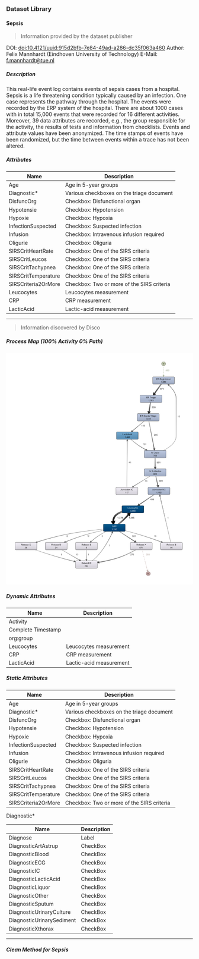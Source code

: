 ### Dataset Library

#### Sepsis

> Information provided by the dataset publisher

DOI: [doi:10.4121/uuid:915d2bfb-7e84-49ad-a286-dc35f063a460](https://doi.org/10.4121/uuid:915d2bfb-7e84-49ad-a286-dc35f063a460)
Author: Felix Mannhardt (Eindhoven University of Technology)
E-Mail: f.mannhardt@tue.nl

##### Description

This real-life event log contains events of sepsis cases from a hospital. Sepsis is a life threatening condition typically caused by an infection. One case represents the pathway through the hospital.  The events were recorded by the ERP system of the hospital. There are about 1000 cases with in total 15,000 events that were recorded for 16 different activities. Moreover, 39 data attributes are recorded, e.g., the group responsible for the activity, the results of tests and information from checklists.  Events and attribute values have been anonymized. The time stamps of events have been randomized, but the time between events within a trace has not been altered.

##### Attributes

|Name			| Description|
|---------------|-------------------------|
|Age			| Age in 5-year groups|
|Diagnostic*	| Various checkboxes on the triage document|
|DisfuncOrg		| Checkbox: Disfunctional organ|
|Hypotensie		| Checkbox: Hypotension |
|Hypoxie 		| Checkbox: Hypoxia |
|InfectionSuspected 	| Checkbox: Suspected infection |
|Infusion 		| Checkbox: Intravenous infusion required |
|Oligurie		| Checkbox: Oliguria |
|SIRSCritHeartRate	| Checkbox: One of the SIRS criteria |
|SIRSCritLeucos		| Checkbox: One of the SIRS criteria |
|SIRSCritTachypnea	| Checkbox: One of the SIRS criteria |
|SIRSCritTemperature	| Checkbox: One of the SIRS criteria |
|SIRSCriteria2OrMore	| Checkbox: Two or more of the SIRS criteria |
|Leucocytes		| Leucocytes measurement |
|CRP			| CRP measurement |
|LacticAcid		| Lactic-acid measurement |

---

> Information discovered by Disco

##### Process Map (100% Activity 0% Path)

![sepsis-map](/img/dataset/Sepsis.png)

##### Dynamic Attributes

|Name			| Description|
|---------------|-------------------------|
|Activity| |
|Complete Timestamp| |
|org:group||
|Leucocytes		| Leucocytes measurement |
|CRP			| CRP measurement |
|LacticAcid		| Lactic-acid measurement |


##### Static Attributes

|Name			| Description|
|---------------|-------------------------|
|Age			| Age in 5-year groups |
|Diagnostic*	| Various checkboxes on the triage document|
|DisfuncOrg		| Checkbox: Disfunctional organ|
|Hypotensie		| Checkbox: Hypotension |
|Hypoxie 		| Checkbox: Hypoxia |
|InfectionSuspected 	| Checkbox: Suspected infection |
|Infusion 		| Checkbox: Intravenous infusion required |
|Oligurie		| Checkbox: Oliguria |
|SIRSCritHeartRate	| Checkbox: One of the SIRS criteria |
|SIRSCritLeucos		| Checkbox: One of the SIRS criteria |
|SIRSCritTachypnea	| Checkbox: One of the SIRS criteria |
|SIRSCritTemperature	| Checkbox: One of the SIRS criteria |
|SIRSCriteria2OrMore	| Checkbox: Two or more of the SIRS criteria |


Diagnostic*

|Name			| Description|
|---------------|-------------------------|
|Diagnose| Label |
|DiagnosticArtAstrup| CheckBox|
|DiagnosticBlood| CheckBox|
|DiagnosticECG |CheckBox|
|DiagnosticIC	|CheckBox|
|DiagnosticLacticAcid	|CheckBox|
|DiagnosticLiquor |CheckBox|
|DiagnosticOther    |CheckBox|
|DiagnosticSputum |CheckBox|
|DiagnosticUrinaryCulture	|CheckBox|
|DiagnosticUrinarySediment	|CheckBox|
|DiagnosticXthorax |CheckBox|

---

##### Clean Method for Sepsis
